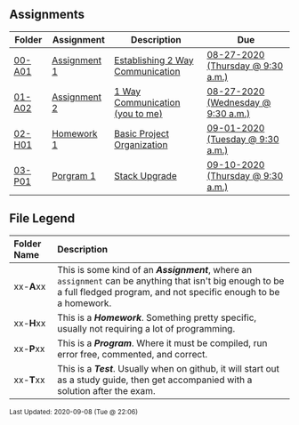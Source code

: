 ## Assignments
| Folder | Assignment | Description | Due|
 | ------------|------------|------------|------------|
 | [00-A01](https://github.com/rugbyprof/2143-Object-Oriented-Programming/tree/master/Assignments/00-A01) | [ Assignment 1 ](https://github.com/rugbyprof/2143-Object-Oriented-Programming/tree/master/Assignments/00-A01) | [ Establishing 2 Way Communication](https://github.com/rugbyprof/2143-Object-Oriented-Programming/tree/master/Assignments/00-A01) | [08-27-2020 (Thursday @ 9:30 a.m.)](https://github.com/rugbyprof/2143-Object-Oriented-Programming/tree/master/Assignments/00-A01) |
 | [01-A02](https://github.com/rugbyprof/2143-Object-Oriented-Programming/tree/master/Assignments/01-A02) | [ Assignment 2 ](https://github.com/rugbyprof/2143-Object-Oriented-Programming/tree/master/Assignments/01-A02) | [ 1 Way Communication (you to me)](https://github.com/rugbyprof/2143-Object-Oriented-Programming/tree/master/Assignments/01-A02) | [08-27-2020 (Wednesday @ 9:30 a.m.)](https://github.com/rugbyprof/2143-Object-Oriented-Programming/tree/master/Assignments/01-A02) |
 | [02-H01](https://github.com/rugbyprof/2143-Object-Oriented-Programming/tree/master/Assignments/02-H01) | [ Homework 1 ](https://github.com/rugbyprof/2143-Object-Oriented-Programming/tree/master/Assignments/02-H01) | [ Basic Project Organization](https://github.com/rugbyprof/2143-Object-Oriented-Programming/tree/master/Assignments/02-H01) | [09-01-2020 (Tuesday @ 9:30 a.m.)](https://github.com/rugbyprof/2143-Object-Oriented-Programming/tree/master/Assignments/02-H01) |
 | [03-P01](https://github.com/rugbyprof/2143-Object-Oriented-Programming/tree/master/Assignments/03-P01) | [ Porgram 1 ](https://github.com/rugbyprof/2143-Object-Oriented-Programming/tree/master/Assignments/03-P01) | [ Stack Upgrade](https://github.com/rugbyprof/2143-Object-Oriented-Programming/tree/master/Assignments/03-P01) | [09-10-2020 (Thursday @ 9:30 a.m.)](https://github.com/rugbyprof/2143-Object-Oriented-Programming/tree/master/Assignments/03-P01) |

    
## File Legend

| Folder Name | Description |
|:-----------|:-------------|
|xx-**A**xx | This is some kind of an ***Assignment***, where an `assignment` can be anything that isn't big enough to be a full fledged program, and not specific enough to be a homework. |
|xx-**H**xx | This is a ***Homework***. Something pretty specific, usually not requiring a lot of programming. |
|xx-**P**xx | This is a ***Program***. Where it must be compiled, run error free, commented, and correct. |
|xx-**T**xx | This is a ***Test***. Usually when on github, it will start out as a study guide, then get accompanied with a solution after the exam. |

    
<sup>Last Updated: 2020-09-08 (Tue @ 22:06)</sup>